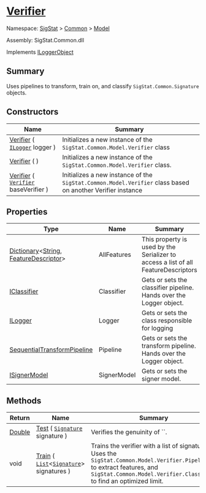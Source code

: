 # [Verifier](./Verifier.md)

Namespace: [SigStat]() > [Common](./../README.md) > [Model](./README.md)

Assembly: SigStat.Common.dll

Implements [ILoggerObject](./../ILoggerObject.md)

## Summary
Uses pipelines to transform, train on, and classify `SigStat.Common.Signature` objects.

## Constructors

| Name | Summary | 
| --- | --- | 
| [Verifier](./../../../ctor/Verifier-100664091.md) ( [`ILogger`](./Verifier.md) logger ) | Initializes a new instance of the `SigStat.Common.Model.Verifier` class | 
| [Verifier](./../../../ctor/Verifier-100664092.md) (  ) | Initializes a new instance of the `SigStat.Common.Model.Verifier` class. | 
| [Verifier](./../../../ctor/Verifier-100664093.md) ( [`Verifier`](./Verifier.md) baseVerifier ) | Initializes a new instance of the `SigStat.Common.Model.Verifier` class based on another Verifier instance | 


## Properties

| Type | Name | Summary | 
| --- | --- | --- | 
| [Dictionary](https://docs.microsoft.com/en-us/dotnet/api/System.Collections.Generic.Dictionary-2)\<[String](https://docs.microsoft.com/en-us/dotnet/api/System.String), [FeatureDescriptor](./../FeatureDescriptor.md)> | AllFeatures | This property is used by the Serializer to access a list of all FeatureDescriptors | 
| [IClassifier](./../Pipeline/IClassifier.md) | Classifier | Gets or sets the classifier pipeline. Hands over the Logger object. | 
| [ILogger](./Verifier.md) | Logger | Gets or sets the class responsible for logging | 
| [SequentialTransformPipeline](./../Pipeline/SequentialTransformPipeline.md) | Pipeline | Gets or sets the transform pipeline. Hands over the Logger object. | 
| [ISignerModel](./../Pipeline/ISignerModel.md) | SignerModel | Gets or sets the signer model. | 


## Methods

| Return | Name | Summary | 
| --- | --- | --- | 
| [Double](https://docs.microsoft.com/en-us/dotnet/api/System.Double) | [Test](./Methods/Verifier-100664095.md) ( [`Signature`](./../Signature.md) signature ) | Verifies the genuinity of ``. | 
| void | [Train](./Methods/Verifier-100664094.md) ( [`List`](https://docs.microsoft.com/en-us/dotnet/api/System.Collections.Generic.List-1)\<[`Signature`](./../Signature.md)> signatures ) | Trains the verifier with a list of signatures. Uses the `SigStat.Common.Model.Verifier.Pipeline` to extract features,  and `SigStat.Common.Model.Verifier.Classifier` to find an optimized limit. | 


